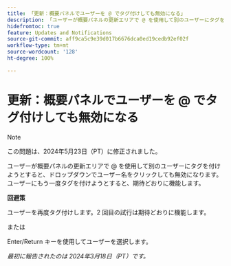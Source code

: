 ```yaml
---
title: 「更新：概要パネルでユーザーを @ でタグ付けしても無効になる」
description: 「ユーザーが概要パネルの更新エリアで @ を使用して別のユーザーにタグを付けようとすると、ドロップダウンでユーザー名をクリックしても無効になります。ユーザーにもう一度タグを付けようとすると、期待どおりに機能します。」
hidefromtoc: true
feature: Updates and Notifications
source-git-commit: aff9ca5c9e39d017b6676dca0ed19cedb92ef02f
workflow-type: tm+mt
source-wordcount: '128'
ht-degree: 100%

---
```



# 更新：概要パネルでユーザーを @ でタグ付けしても無効になる

>[!NOTE]
>
>この問題は、2024年5月23日（PT）に修正されました。

ユーザーが概要パネルの更新エリアで @ を使用して別のユーザーにタグを付けようとすると、ドロップダウンでユーザー名をクリックしても無効になります。ユーザーにもう一度タグを付けようとすると、期待どおりに機能します。

**回避策**

ユーザーを再度タグ付けします。2 回目の試行は期待どおりに機能します。

または

Enter/Return キーを使用してユーザーを選択します。

_最初に報告されたのは 2024年3月18日（PT）です。_


